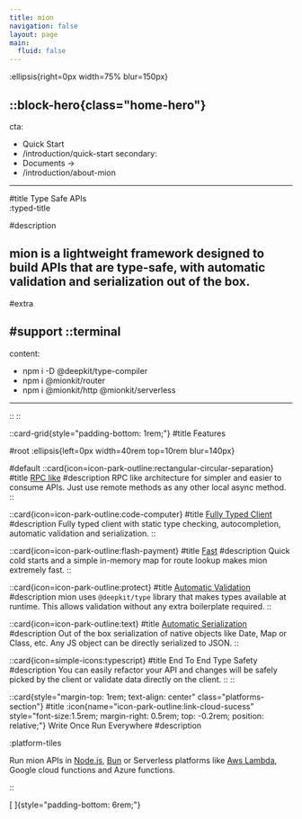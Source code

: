 ```yaml
---
title: mion
navigation: false
layout: page
main:
  fluid: false
---
```


:ellipsis{right=0px width=75% blur=150px}

::block-hero{class="home-hero"}
---
cta:
  - Quick Start
  - /introduction/quick-start 
secondary:
  - Documents →
  - /introduction/about-mion
---

#title
Type Safe APIs<br/> :typed-title

#description
## mion is a lightweight framework designed to build APIs that are type-safe, with automatic validation and serialization out of the box.

#extra
&nbsp;

#support
  ::terminal
  ---
  content:
  - npm i -D @deepkit/type-compiler
  - npm i @mionkit/router 
  - npm i  @mionkit/http @mionkit/serverless
  ---
  ::
::

::card-grid{style="padding-bottom: 1rem;"}
#title
Features

#root
:ellipsis{left=0px width=40rem top=10rem blur=140px}

#default
  ::card{icon=icon-park-outline:rectangular-circular-separation}
  #title
  [RPC like](./1.introduction/1.about-mion.md#rpc-like)
  #description
  RPC like architecture for simpler and easier to consume APIs.
  Just use remote methods as any other local async method.
  ::

  ::card{icon=icon-park-outline:code-computer}
  #title
  [Fully Typed Client](./2.docs/4.client.md)
  #description
  Fully typed client with static type checking, autocompletion, automatic validation and serialization.
  ::

  ::card{icon=icon-park-outline:flash-payment}
  #title
  [Fast](./4.benchmarks/1.hello-world.md)
  #description
  Quick cold starts and a simple in-memory map for route lookup makes mion extremely fast.
  ::

  ::card{icon=icon-park-outline:protect}
  #title
  [Automatic Validation](./2.docs/1.router/7.validation-and-serialization.md)
  #description
  mion uses `@deepkit/type` library that makes types available at runtime.
  This allows validation without any extra boilerplate required.
  ::

  ::card{icon=icon-park-outline:text}
  #title
  [Automatic Serialization](./2.docs/1.router/7.validation-and-serialization.md)
  #description
  Out of the box serialization of native objects like Date, Map or Class, etc. Any JS object can be directly serialized to JSON.
  ::

  ::card{icon=simple-icons:typescript}
  #title
  End To End Type Safety
  #description
  You can easily refactor your API and changes will be safely picked by the client or 
  validate data directly on the client.
  ::
::


::card{style="margin-top: 1rem; text-align: center" class="platforms-section"}
#title
:icon{name="icon-park-outline:link-cloud-sucess" style="font-size:1.5rem; margin-right: 0.5rem; top: -0.2rem; position: relative;"} Write Once Run Everywhere
#description

:platform-tiles 

Run mion APIs in [Node.js](./2.docs/2.http-servers/1.node-js.md), [Bun](./2.docs/2.http-servers/2.bun.md) or Serverless platforms like [Aws Lambda](./2.docs/3.serverless/1.aws-lambda.md), Google cloud functions and Azure functions.

::




[&nbsp;]{style="padding-bottom: 6rem;"}
